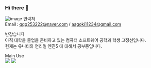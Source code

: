### Hi there 👋  
![image](https://github.com/rhwjdtjs/rhwjdtjs/assets/42109688/7367f3ec-03c3-45a1-8501-e0417f7f9240)
연락처                        
Email : qqq253222@naver.com  / aagoki11234@gmail.com  
  
  
반갑습니다  
아직 대학을 졸업을 준비하고 있는 컴퓨터 소프트웨어 공학과 학생 고정선입니다.  
현재는 유니티와 언리얼 엔진5 에 대해서 공부중입니다.  
  
  
Main Use  
<img src="https://img.shields.io/badge/unity-FFFFFF?style=for-the-badge&logo=unity&logoColor=black"> <img src="https://img.shields.io/badge/Unreal Engine-0E1128?style=for-the-badge&logo=Unreal Engine&logoColor=black"> 
                           


<!--
**rhwjdtjs/rhwjdtjs** is a ✨ _special_ ✨ repository because its `README.md` (this file) appears on your GitHub profile.

Here are some ideas to get you started:

- 🔭 I’m currently working on ...
- 🌱 I’m currently learning ...
- 👯 I’m looking to collaborate on ...
- 🤔 I’m looking for help with ...
- 💬 Ask me about ...
- 📫 How to reach me: ...
- 😄 Pronouns: ...
- ⚡ Fun fact: ...
-->
